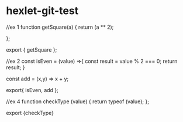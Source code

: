 ﻿# hexlet-git-test
//ex 1
function getSquare(a) {
    return (a ** 2);

};

export { getSquare };


//ex 2
const isEven = (value) =>{
    const result = value % 2 === 0;
  return result;
   }
  
   const add = (x,y) => x + y;
   
export{ isEven, add };

//ex 4 
function checkType (value) {
    return typeof (value);
};

export {checkType}
